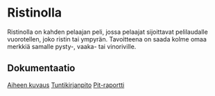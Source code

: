 # Ristinolla
Ristinolla on kahden pelaajan peli, jossa pelaajat sijoittavat pelilaudalle vuorotellen, joko ristin tai ympyrän. Tavoitteena on saada kolme omaa merkkiä samalle pysty-, vaaka- tai vinoriville.

## Dokumentaatio
[Aiheen kuvaus](dokumentaatio/aiheenKuvausJaRakenne.md)
[Tuntikirjanpito](dokumentaatio/tuntikirjanpito.md)
[Pit-raportti](https://htmlpreview.github.io/?https://raw.githubusercontent.com/tomrikan/TicTacToe/master/dokumentaatio/pit/201708111507/tictactoe/index.html)

